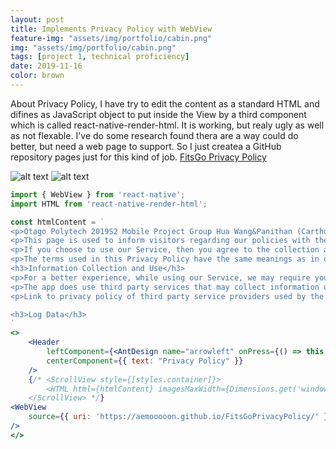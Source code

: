```yaml
---
layout: post
title: Implements Privacy Policy with WebView
feature-img: "assets/img/portfolio/cabin.png"
img: "assets/img/portfolio/cabin.png"
tags: [project 1, technical proficiency]
date: 2019-11-16
color: brown
---
```


About Privacy Policy, I have try to edit the content as a standard HTML and difines as JavaScript object to put inside the View by a third component which is called react-native-render-html. It is working, but realy ugly as well as not flexable. I've do some research found thera are a way could do better, but need a web page to support. So I just createa a GitHub repository pages just for this kind of job. [FitsGo Privacy Policy]('https://aemooooon.github.io/FitsGoPrivacyPolicy/')

![alt text](https://github.com/aemooooon/app/blob/master/assets/img/p/058.png?raw=true "compare to two ways")
![alt text](https://github.com/aemooooon/app/blob/master/assets/img/p/059.png?raw=true "compare to two ways")

```jsx
import { WebView } from 'react-native';
import HTML from 'react-native-render-html';

const htmlContent = `
<p>Otago Polytech 2019S2 Mobile Project Group Hua Wang&Panithan (Carthur) Pongpatimet built the FitsGo app as a Free app. This SERVICE is provided by Otago Polytech at no cost and is intended for use as is.</p>
<p>This page is used to inform visitors regarding our policies with the collection, use, and disclosure of Personal Information if anyone decided to use our Service.</p>
<p>If you choose to use our Service, then you agree to the collection and use of information in relation to this policy. The Personal Information that we collect is used for providing and improving the Service. We will not use or share your information with anyone except as described in this Privacy Policy.</p>
<p>The terms used in this Privacy Policy have the same meanings as in our Terms and Conditions, which is accessible at FitsGo unless otherwise defined in this Privacy Policy.</p>
<h3>Information Collection and Use</h3>
<p>For a better experience, while using our Service, we may require you to provide us with certain personally identifiable information, including but not limited to location,email,icon. The information that we request will be retained by us and used as described in this privacy policy.</p>
<p>The app does use third party services that may collect information used to identify you.</p>
<p>Link to privacy policy of third party service providers used by the app <a target='_blank' href='https://www.google.com/policies/privacy/'>Google Play Services</a></p>

<h3>Log Data</h3>
`
<>
    <Header
        leftComponent={<AntDesign name="arrowleft" onPress={() => this.props.navigation.goBack()} size={32} color="white" />}
        centerComponent={{ text: "Privacy Policy" }}
    />
    {/* <ScrollView style={[styles.container]}>
        <HTML html={htmlContent} imagesMaxWidth={Dimensions.get('window').width-50} />
    </ScrollView> */}
<WebView
    source={{ uri: 'https://aemooooon.github.io/FitsGoPrivacyPolicy/' }}
/>
</>
```